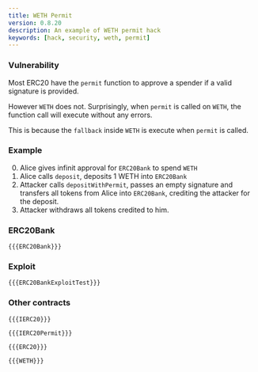 ```yaml
---
title: WETH Permit
version: 0.8.20
description: An example of WETH permit hack
keywords: [hack, security, weth, permit]
---
```


### Vulnerability

Most ERC20 have the `permit` function to approve a spender if a valid signature is provided.

However `WETH` does not. Surprisingly, when `permit` is called on `WETH`, the function call will execute without any errors.

This is because the `fallback` inside `WETH` is execute when `permit` is called.

### Example

0. Alice gives infinit approval for `ERC20Bank` to spend `WETH`
1. Alice calls `deposit`, deposits 1 WETH into `ERC20Bank`
2. Attacker calls `depositWithPermit`, passes an empty signature and transfers all tokens from Alice into `ERC20Bank`, crediting the attacker for the deposit.
3. Attacker withdraws all tokens credited to him.

### ERC20Bank

```solidity
{{{ERC20Bank}}}
```

### Exploit

```solidity
{{{ERC20BankExploitTest}}}
```

### Other contracts

```solidity
{{{IERC20}}}
```

```solidity
{{{IERC20Permit}}}
```

```solidity
{{{ERC20}}}
```

```solidity
{{{WETH}}}
```
